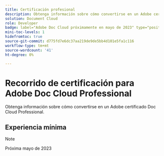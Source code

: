 ```yaml
---
title: Certificación profesional
description: Obtenga información sobre cómo convertirse en un Adobe certificado Doc Cloud Professional.
solution: Document Cloud
role: Developer
badge: label="Adobe Doc Cloud próximamente en mayo de 2023" type="positive"
mini-toc-levels: 1
hidefromtoc: true
source-git-commit: d775fd7e6dc37aa219de9de5bb4d101e5fa1c116
workflow-type: tm+mt
source-wordcount: '41'
ht-degree: 0%

---
```


# Recorrido de certificación para Adobe Doc Cloud Professional

Obtenga información sobre cómo convertirse en un Adobe certificado Doc Cloud Professional.

## Experiencia mínima

>[!NOTE]
>
>Próxima mayo de 2023

